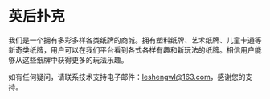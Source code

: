 # 英后扑克

我们是一个拥有多彩多样各类纸牌的商城。拥有塑料纸牌、艺术纸牌、儿童卡通等新奇类纸牌，用户可以在我们平台看到各式各样有趣和新玩法的纸牌。相信用户能够从这些纸牌中获得更多的玩法乐趣。

如有任何疑问，请联系技术支持电子邮件：leshengwl@163.com，感谢您的支持。

